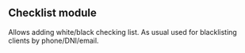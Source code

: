 ## Checklist module

Allows adding white/black checking list. As usual used for blacklisting clients by phone/DNI/email.       
